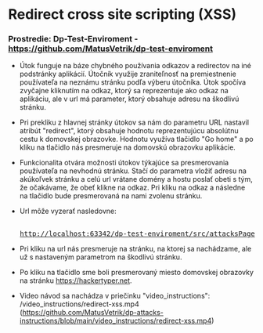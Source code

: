 # Redirect cross site scripting (XSS)

### Prostredie: Dp-Test-Enviroment - https://github.com/MatusVetrik/dp-test-enviroment

- Útok funguje na báze chybného používania odkazov a redirectov na iné podstránky aplikácií.
  Útočník využije zraniteľnosť na premiestnenie používateľa na neznámu stránku podľa výberu útočníka. Útok spočíva zvyčajne kliknutím na odkaz, ktorý sa reprezentuje
  ako odkaz na aplikáciu, ale v url má parameter, ktorý obsahuje adresu na škodlivú stránku.
- Pri prekliku z hlavnej stránky útokov sa nám do parametru URL nastavil atribút "redirect", ktorý obsahuje hodnotu reprezentujúcu absolútnu cestu k domovskej obrazovke. Hodnotu využíva tlačidlo "Go home" a po kliku na tlačidlo nás presmeruje na domovskú obrazovku aplikácie.
- Funkcionalita otvára možnosti útokov týkajúce sa presmerovania používateľa na nevhodnú stránku. Stačí do parametra vložiť adresu na akúkoľvek stránku
  a celú url vrátane domény a hostu poslať obeti s tým, že očakávame, že obeť klikne na odkaz. Pri kliku na odkaz a následne na tlačidlo bude presmerovaná na nami zvolenu stránku.
- Url môže vyzerať nasledovne: <pre><a href="http://localhost:63342/dp-test-enviroment/src/attacksPages/redirectXss.html?redirect=https://hackertyper.net/">
  http://localhost:63342/dp-test-enviroment/src/attacksPages/redirectXss.html?redirect=https://hackertyper.net/</a></pre>
- Pri kliku na url nás presmeruje na stránku, na ktorej sa nachádzame, ale už s nastaveným parametrom na škodlivú stránku.
- Po kliku na tlačidlo sme boli presmerovaný miesto domovskej obrazovky na stránku https://hackertyper.net.

- Video návod sa nachádza v priečinku "video_instructions": /video_instructions/redirect-xss.mp4 (https://github.com/MatusVetrik/dp-attacks-instructions/blob/main/video_instructions/redirect-xss.mp4)
